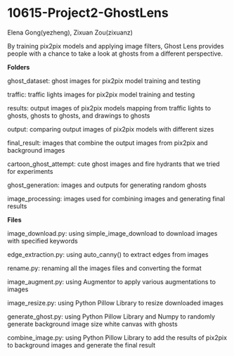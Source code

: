 # 10615-Project2-GhostLens
Elena Gong(yezheng), Zixuan Zou(zixuanz)

By training pix2pix models and applying image filters, Ghost Lens provides people with a chance to take a look at ghosts from a different perspective.

**Folders**

ghost_dataset: ghost images for pix2pix model training and testing

traffic: traffic lights images for pix2pix model training and testing

results: output images of pix2pix models mapping from traffic lights to ghosts, ghosts to ghosts, and drawings to ghosts

output: comparing output images of pix2pix models with different sizes

final_result: images that combine the output images from pix2pix and background images

cartoon_ghost_attempt: cute ghost images and fire hydrants that we tried for experiments

ghost_generation: images and outputs for generating random ghosts 

image_processing: images used for combining images and generating final results


**Files**

image_download.py: using simple_image_download to download images with specified keywords

edge_extraction.py: using auto_canny() to extract edges from images

rename.py: renaming all the images files and converting the format

image_augment.py: using Augmentor to apply various augmentations to images

image_resize.py: using Python Pillow Library to resize downloaded images 

generate_ghost.py: using Python Pillow Library and Numpy to randomly generate background image size white canvas with ghosts

combine_image.py: using Python Pillow Library to add the results of pix2pix to background images and generate the final result


